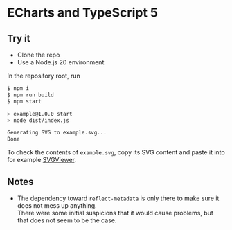 # ECharts and TypeScript 5

## Try it

- Clone the repo
- Use a Node.js 20 environment

In the repository root, run

```sh
$ npm i
$ npm run build
$ npm start

> example@1.0.0 start
> node dist/index.js

Generating SVG to example.svg...
Done
```

To check the contents of `example.svg`, copy its SVG content and paste it into for example
[SVGViewer](https://www.svgviewer.dev).

## Notes

- The dependency toward `reflect-metadata` is only there to make sure it does not mess up anything.  
  There were some initial suspicions that it would cause problems, but that does not seem to be the case.
